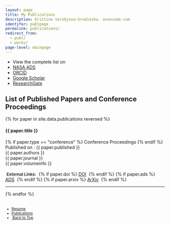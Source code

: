 ```yaml
---
layout: page
title: My Publications
description: Kristine Vorobjova-Grudinska. asnocode.com
identifer: publpage
permalink: publications/
redirect_from:
  - publ/
  - works/
page-level: mainpage
---
```


<a name="top"></a>

<ul style=" align-items: center; vertical-align: middle;" class="icons" >
    <li>View the complete list on </li>
      <li><a href=" {{ site.author.ads }} "  target="_blank"  rel="noopener noreferrer" ><span class="label">NASA ADS</span></a></li>
      <li><a href=" {{ site.author.orcid }} " target="_blank"  rel="noopener noreferrer" ><span class="label">ORCID</span></a></li>
      <li><a href=" {{ site.author.googlescholar }} " target="_blank"  rel="noopener noreferrer" ><span class="label">Google Scholar</span></a></li>
      <li><a href=" {{ site.author.researchgate }}/publications " target="_blank"  rel="noopener noreferrer" ><span class="label">ResearchGate</span></a></li>
</ul>


<h2>List of Published Papers and Conference Proceedings</h2>
<div class="table-wrapper">
    <table>
        <tbody>
            {% for paper in site.data.publications reversed %}
            <tr>
                <h4>{{ paper.title }}</h4>
                    {% if paper.type == "conference" %}
                    <a class="tag_marker"><span>Conference Proceedings</span></a>
                    {% endif %}
                Published on : {{ paper.published }} <br>
                {{ paper.authors }} <br>
                {{ paper.journal }}<br>
                {{ paper.volumeinfo }}
                <br><br>
                <span style="display: inline;">
                    <i class="fa fa-link"></i>&nbsp;<span style="color: #333333; font-size: small;" ><b>External Links:</b></span>&nbsp;
                    {% if paper.doi %}
                      <a href="{{ paper.doi | absolute_url }}" target="_blank" rel="noopener noreferrer" class="tag_btn"><span>DOI</span></a>&nbsp;
                    {% endif %}
                    {% if paper.ads %}
                    <a href="{{ paper.ads  | absolute_url }}" target="_blank"  rel="noopener noreferrer" class="tag_btn"><span>ADS</span></a>&nbsp;
                    {% endif %}
                    {% if paper.arxiv %}
                    <a href="{{ paper.arxiv  | absolute_url }}" target="_blank" rel="noopener noreferrer"  class="tag_btn"><span>ArXiv</span></a>&nbsp;
                    {% endif %}
                </span>
            </tr>
            <hr>
            {% endfor %}
        </tbody>
    </table>
</div>

<ul class="actions" style="font-size: smaller;">
<li><a href="{{ 'resume' | absolute_url  }}" class="button icon fa-file-text">Resume</a></li>
<li><a href="{{ 'research' | absolute_url  }}" class="button special icon fa-magic">Publications</a></li>
<li><a href="#top" class="button icon fa-angle-double-up">&nbsp;Back to Top</a></li>
</ul>
